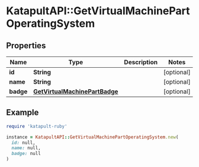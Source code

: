 # KatapultAPI::GetVirtualMachinePartOperatingSystem

## Properties

| Name | Type | Description | Notes |
| ---- | ---- | ----------- | ----- |
| **id** | **String** |  | [optional] |
| **name** | **String** |  | [optional] |
| **badge** | [**GetVirtualMachinePartBadge**](GetVirtualMachinePartBadge.md) |  | [optional] |

## Example

```ruby
require 'katapult-ruby'

instance = KatapultAPI::GetVirtualMachinePartOperatingSystem.new(
  id: null,
  name: null,
  badge: null
)
```

